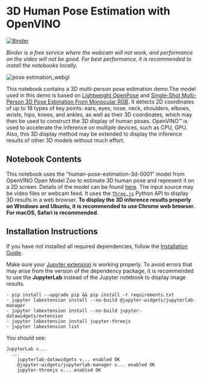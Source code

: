 # 3D Human Pose Estimation with OpenVINO

[![Binder](https://mybinder.org/badge_logo.svg)](https://mybinder.org/v2/gh/openvinotoolkit/openvino_notebooks.git/main?labpath=notebooks%2F406-3D-pose-estimation-webcam%2F406-3D-pose-estimation.ipynb)

*Binder is a free service where the webcam will not work, and performance on the video will not be good. For best performance, it is recommended to install the notebooks locally.*

![pose estimation_webgl](https://user-images.githubusercontent.com/42672437/183292131-576cc05a-a724-472c-8dc9-f6bc092190bf.gif)

This notebook contains a 3D multi-person pose estimation demo.The model used in this demo is based on [Lightweight OpenPose](https://arxiv.org/abs/1811.12004) and [Single-Shot Multi-Person 3D Pose Estimation From Monocular RGB](https://arxiv.org/abs/1712.03453). It detects 2D coordinates of up to 18 types of key points: ears, eyes, nose, neck, shoulders, elbows, wrists, hips, knees, and ankles, as well as their 3D coordinates, which may then be used to construct the 3D display of human poses. OpenVINO™ is used to accelerate the inference on multiple devices, such as CPU, GPU. Also, this 3D display method may be extended to display the inference results of other 3D models without much effort.

## Notebook Contents

This notebook uses the "human-pose-estimation-3d-0001" model from OpenVINO Open Model Zoo to estimate 3D human pose and represent it on a 2D screen. Details of the model can be found [here](https://github.com/openvinotoolkit/open_model_zoo/tree/master/models/public/human-pose-estimation-3d-0001). The input source may be video files or webcam feed. It uses the [`Three.js`](https://pythreejs.readthedocs.io/en/stable/installing.html) Python API to display 3D results in a web browser. **To display the 3D inference results properly on Windows and Ubuntu, it is recommended to use Chrome web browser. For macOS, Safari is recommended**.

## Installation Instructions

If you have not installed all required dependencies, follow the [Installation Guide](../../README.md).

Make sure your [Jupyter extension](https://github.com/jupyter-widgets/pythreejs#jupyterlab) is working properly.
To avoid errors that may arise from the version of the dependency package, it is recommended to use the **JupyterLab** instead of the Jupyter notebook to display image results.
```
- pip install --upgrade pip && pip install -r requirements.txt
- jupyter labextension install --no-build @jupyter-widgets/jupyterlab-manager
- jupyter labextension install --no-build jupyter-datawidgets/extension
- jupyter labextension install jupyter-threejs
- jupyter labextension list
```

You should see:
```
JupyterLab v...
  ...
    jupyterlab-datawidgets v... enabled OK
    @jupyter-widgets/jupyterlab-manager v... enabled OK
    jupyter-threejs v... enabled OK
```


